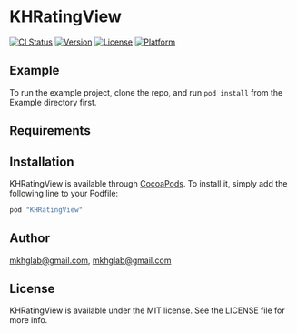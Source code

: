 # KHRatingView

[![CI Status](http://img.shields.io/travis/mkhglab@gmail.com/KHRatingView.svg?style=flat)](https://travis-ci.org/mkhglab@gmail.com/KHRatingView)
[![Version](https://img.shields.io/cocoapods/v/KHRatingView.svg?style=flat)](http://cocoapods.org/pods/KHRatingView)
[![License](https://img.shields.io/cocoapods/l/KHRatingView.svg?style=flat)](http://cocoapods.org/pods/KHRatingView)
[![Platform](https://img.shields.io/cocoapods/p/KHRatingView.svg?style=flat)](http://cocoapods.org/pods/KHRatingView)

## Example

To run the example project, clone the repo, and run `pod install` from the Example directory first.

## Requirements

## Installation

KHRatingView is available through [CocoaPods](http://cocoapods.org). To install
it, simply add the following line to your Podfile:

```ruby
pod "KHRatingView"
```

## Author

mkhglab@gmail.com, mkhglab@gmail.com

## License

KHRatingView is available under the MIT license. See the LICENSE file for more info.
